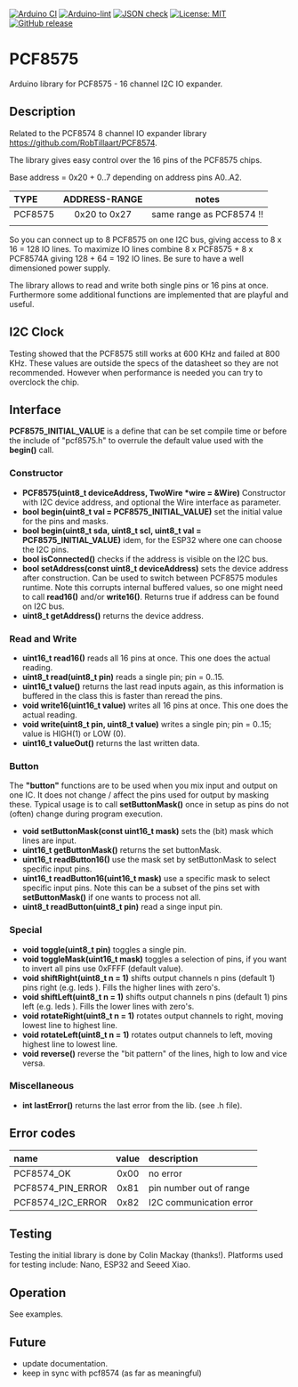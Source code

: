 
[![Arduino CI](https://github.com/RobTillaart/PCF8575/workflows/Arduino%20CI/badge.svg)](https://github.com/marketplace/actions/arduino_ci)
[![Arduino-lint](https://github.com/RobTillaart/PCF8575/actions/workflows/arduino-lint.yml/badge.svg)](https://github.com/RobTillaart/PCF8575/actions/workflows/arduino-lint.yml)
[![JSON check](https://github.com/RobTillaart/PCF8575/actions/workflows/jsoncheck.yml/badge.svg)](https://github.com/RobTillaart/PCF8575/actions/workflows/jsoncheck.yml)
[![License: MIT](https://img.shields.io/badge/license-MIT-green.svg)](https://github.com/RobTillaart/PCF8575/blob/master/LICENSE)
[![GitHub release](https://img.shields.io/github/release/RobTillaart/PCF8575.svg?maxAge=3600)](https://github.com/RobTillaart/PCF8575/releases)


# PCF8575

Arduino library for PCF8575 - 16 channel I2C IO expander.


## Description

Related to the PCF8574 8 channel IO expander library  https://github.com/RobTillaart/PCF8574.

The library gives easy control over the 16 pins of the PCF8575 chips.

Base address = 0x20 + 0..7 depending on address pins A0..A2.

| TYPE     | ADDRESS-RANGE | notes                    |
|:---------|:-------------:|:------------------------:|
|PCF8575   | 0x20 to 0x27  | same range as PCF8574 !! |
|          |               |                          |


So you can connect up to 8 PCF8575 on one I2C bus, giving access 
to 8 x 16 = 128 IO lines. 
To maximize IO lines combine 8 x PCF8575 + 8 x PCF8574A giving
128 + 64 = 192 IO lines. 
Be sure to have a well dimensioned power supply.

The library allows to read and write both single pins or 16 pins at once.
Furthermore some additional functions are implemented that are playful and useful.


## I2C Clock

Testing showed that the PCF8575 still works at 600 KHz and failed at 800 KHz.
These values are outside the specs of the datasheet so they are not recommended.
However when performance is needed you can try to overclock the chip. 


## Interface

**PCF8575_INITIAL_VALUE** is a define that can be set compile time or before
the include of "pcf8575.h" to overrule the default value used with the 
**begin()** call.


### Constructor

- **PCF8575(uint8_t deviceAddress, TwoWire \*wire = &Wire)** Constructor with I2C device address,
and optional the Wire interface as parameter.
- **bool begin(uint8_t val = PCF8575_INITIAL_VALUE)** set the initial value for the pins and masks.
- **bool begin(uint8_t sda, uint8_t scl, uint8_t val = PCF8575_INITIAL_VALUE)** idem, 
for the ESP32 where one can choose the I2C pins.
- **bool isConnected()** checks if the address is visible on the I2C bus.
- **bool setAddress(const uint8_t deviceAddress)** sets the device address after construction. 
Can be used to switch between PCF8575 modules runtime. Note this corrupts internal buffered values, 
so one might need to call **read16()** and/or **write16()**. Returns true if address can be found on I2C bus.
- **uint8_t getAddress()** returns the device address.


### Read and Write

- **uint16_t read16()** reads all 16 pins at once. This one does the actual reading.
- **uint8_t read(uint8_t pin)** reads a single pin; pin = 0..15.
- **uint16_t value()** returns the last read inputs again, as this information is buffered 
in the class this is faster than reread the pins.
- **void write16(uint16_t value)** writes all 16 pins at once. This one does the actual reading.
- **void write(uint8_t pin, uint8_t value)** writes a single pin; pin = 0..15; value is HIGH(1) or LOW (0).
- **uint16_t valueOut()** returns the last written data.


### Button

The **"button"** functions are to be used when you mix input and output on one IC.
It does not change / affect the pins used for output by masking these.
Typical usage is to call **setButtonMask()** once in setup as pins do not (often) change
during program execution. 

- **void setButtonMask(const uint16_t mask)** sets the (bit) mask which lines are input.
- **uint16_t getButtonMask()** returns the set buttonMask.
- **uint16_t readButton16()** use the mask set by setButtonMask to select specific input pins.
- **uint16_t readButton16(uint16_t mask)** use a specific mask to select specific input pins.
Note this can be a subset of the pins set with **setButtonMask()** if one wants to process not all.
- **uint8_t readButton(uint8_t pin)** read a singe input pin.


### Special

- **void toggle(uint8_t pin)** toggles a single pin.
- **void toggleMask(uint16_t mask)** toggles a selection of pins, 
if you want to invert all pins use 0xFFFF (default value).
- **void shiftRight(uint8_t n = 1)** shifts output channels n pins (default 1) pins right (e.g. leds ). 
Fills the higher lines with zero's.
- **void shiftLeft(uint8_t n = 1)**  shifts output channels n pins (default 1) pins left (e.g. leds ).
Fills the lower lines with zero's.
- **void rotateRight(uint8_t n = 1)** rotates output channels to right, moving lowest line to highest line.
- **void rotateLeft(uint8_t n = 1)** rotates output channels to left, moving highest line to lowest line.
- **void reverse()** reverse the "bit pattern" of the lines, high to low and vice versa.


### Miscellaneous

- **int lastError()** returns the last error from the lib. (see .h file).


## Error codes

| name               | value | description             |
|:-------------------|:-----:|:------------------------|
| PCF8574_OK         | 0x00  | no error                |
| PCF8574_PIN_ERROR  | 0x81  | pin number out of range |
| PCF8574_I2C_ERROR  | 0x82  | I2C communication error |


## Testing

Testing the initial library is done by Colin Mackay (thanks!).
Platforms used for testing include: Nano, ESP32 and Seeed Xiao.


## Operation

See examples.


## Future

- update documentation.
- keep in sync with pcf8574 (as far as meaningful)
